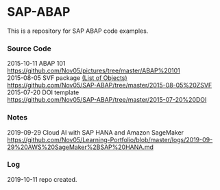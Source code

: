 # SAP-ABAP
This is a repository for SAP ABAP code examples.

### Source Code 

2015-10-11 ABAP 101    
https://github.com/Nov05/pictures/tree/master/ABAP%20101   
2015-08-05 SVF package [(List of Objects)](http://htmlpreview.github.io/?https://github.com/Nov05/SAP-ABAP/blob/master/2015-08-05%20ZSVF/source%20code/Package%20SVF%20Object%20List.htm)           
https://github.com/Nov05/SAP-ABAP/tree/master/2015-08-05%20ZSVF   
2015-07-20 DOI template   
https://github.com/Nov05/SAP-ABAP/tree/master/2015-07-20%20DOI   

### Notes   

2019-09-29 Cloud AI with SAP HANA and Amazon SageMaker    
https://github.com/Nov05/Learning-Portfolio/blob/master/logs/2019-09-29%20AWS%20SageMaker%2BSAP%20HANA.md

### Log

2019-10-11 repo created.
